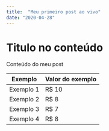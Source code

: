 ```yaml
---
title:  "Meu primeiro post ao vivo"
date: "2020-04-28"
---
```


# Titulo no conteúdo

Conteúdo do meu post

Exemplo   | Valor do exemplo
--------- | ------
Exemplo 1 | R$ 10
Exemplo 2 | R$ 8
Exemplo 3 | R$ 7
Exemplo 4 | R$ 8